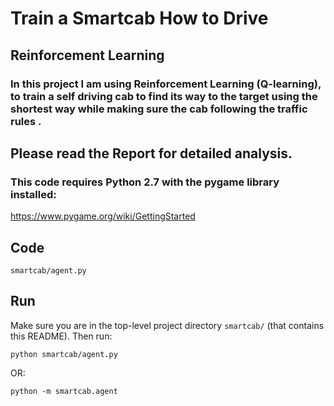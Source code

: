 
# Train a Smartcab How to Drive

## Reinforcement Learning 
### In this project I am using Reinforcement Learning (Q-learning), to train a self driving cab to find its way to the target using the shortest way while making sure the cab following the traffic rules . 

## Please read the Report for detailed analysis. 

### This code requires Python 2.7 with the pygame library installed:

https://www.pygame.org/wiki/GettingStarted

## Code

 `smartcab/agent.py` 

## Run

Make sure you are in the top-level project directory `smartcab/` (that contains this README). Then run:

```python smartcab/agent.py```

OR:

```python -m smartcab.agent```
